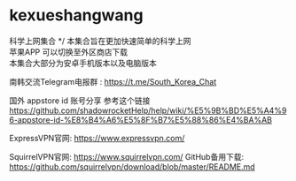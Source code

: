 # kexueshangwang
科学上网集合 */
本集合旨在更加快速简单的科学上网  
苹果APP 可以切换至外区商店下载  
本集合大部分为安卓手机版本以及电脑版本  

南韩交流Telegram电报群 : https://t.me/South_Korea_Chat

国外 appstore id 账号分享 参考这个链接
https://github.com/shadowrocketHelp/help/wiki/%E5%9B%BD%E5%A4%96-appstore-id-%E8%B4%A6%E5%8F%B7%E5%88%86%E4%BA%AB

ExpressVPN官网: https://www.expressvpn.com/

SquirrelVPN官网: https://www.squirrelvpn.com/
GitHub备用下载: https://github.com/squirrelvpn/download/blob/master/README.md
